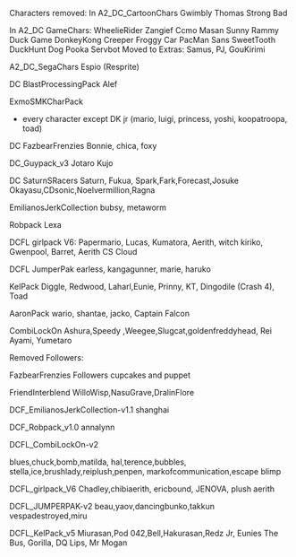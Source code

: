 Characters removed: 
In A2_DC_CartoonChars
Gwimbly
Thomas 
Strong Bad

In A2_DC GameChars: 
WheelieRider
Zangief
Ccmo
Masan
Sunny
Rammy
Duck Game
DonkeyKong
Creeper
Froggy Car
PacMan
Sans
SweetTooth
DuckHunt Dog
Pooka
Servbot
Moved to Extras: Samus, PJ, GouKirimi 

A2_DC_SegaChars
Espio (Resprite)

DC BlastProcessingPack
Alef

ExmoSMKCharPack
- every character except DK jr
(mario, luigi, princess, yoshi, koopatroopa, toad)

DC FazbearFrenzies
Bonnie, chica, foxy

DC_Guypack_v3
Jotaro Kujo

DC SaturnSRacers
Saturn, Fukua, Spark,Fark,Forecast,Josuke
Okayasu,CDsonic,Noelvermillion,Ragna

EmilianosJerkCollection
bubsy, metaworm

Robpack
Lexa

DCFL girlpack V6:
 Papermario, Lucas, Kumatora, Aerith, witch kiriko, Gwenpool, Barret, Aerith CS
Cloud

DCFL JumperPak
earless, kangagunner, marie, haruko

KelPack
Diggle, Redwood, Laharl,Eunie, Prinny, KT, Dingodile (Crash 4), Toad

AaronPack
wario, shantae, jacko, Captain Falcon

CombiLockOn
Ashura,Speedy ,Weegee,Slugcat,goldenfreddyhead, Rei Ayami, Yumetaro



Removed Followers:



FazbearFrenzies Followers
cupcakes and puppet

FriendInterblend
WilloWisp,NasuGrave,DralinFlore

DCF_EmilianosJerkCollection-v1.1
shanghai

DCF_Robpack_v1.0
annalynn

DCFL_CombiLockOn-v2

blues,chuck,bomb,matilda,
hal,terence,bubbles,
stella,ice,brushlady,reiplush,penpen,
markofcommunication,escape blimp

DCFL_girlpack_V6
Chadley,chibiaerith, ericbound, JENOVA, plush aerith

DCFL_JUMPERPAK-v2
beau,yaov,dancingbunko,takkun
vespadestroyed,miru

DCFL_KelPack_v5
Miurasan,Pod 042,Bell,Hakurasan,Redz Jr, Eunies The Bus, Gorilla, DQ Lips,
Mr Mogan







